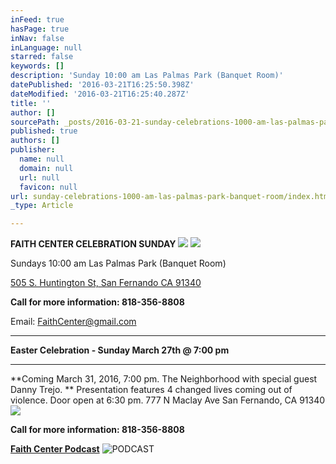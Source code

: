 ```yaml
---
inFeed: true
hasPage: true
inNav: false
inLanguage: null
starred: false
keywords: []
description: 'Sunday 10:00 am Las Palmas Park (Banquet Room)'
datePublished: '2016-03-21T16:25:50.398Z'
dateModified: '2016-03-21T16:25:40.287Z'
title: ''
author: []
sourcePath: _posts/2016-03-21-sunday-celebrations-1000-am-las-palmas-park-banquet-room.md
published: true
authors: []
publisher:
  name: null
  domain: null
  url: null
  favicon: null
url: sunday-celebrations-1000-am-las-palmas-park-banquet-room/index.html
_type: Article

---
```

**FAITH CENTER CELEBRATION SUNDAY**
![](https://the-grid-user-content.s3-us-west-2.amazonaws.com/3097cf59-83ea-47fb-9c4c-b7112bf0721c.jpg)
![](https://the-grid-user-content.s3-us-west-2.amazonaws.com/691abdda-24db-4081-8f4d-7e530be8242b.png)

Sundays 10:00 am Las Palmas Park (Banquet Room)

[505 S. Huntington St, San Fernando CA 91340][0]

**Call for more information: 818-356-8808**

Email: FaithCenter@gmail.com

****

**Easter Celebration - Sunday March 27th @ 7:00 pm**

****

**Coming March 31, 2016, 7:00 pm. The Neighborhood with special guest Danny Trejo. ** Presentation features 4 changed lives coming out of violence. Door open at 6:30 pm. 777 N Maclay Ave San Fernando, CA 91340   
![](https://the-grid-user-content.s3-us-west-2.amazonaws.com/48f6d5ca-26eb-47b4-b6c3-dfb93c59931a.jpg)

**Call for more information: 818-356-8808**

**[Faith Center Podcast][1]**
![PODCAST](https://the-grid-user-content.s3-us-west-2.amazonaws.com/98e7e39f-3815-4a8b-a8fd-103a21692e41.jpg)

[0]: https://www.google.com/maps/place/505+S.+Huntington+St,+San+Fernando+CA+91340/@34.2857856,-118.4492502,3a,75y,263.47h,90t/data=!3m7!1e1!3m4!1sgDDWHj2nD5C7ZwMZ3zg2CQ!2e0!7i13312!8i6656!4b1!4m2!3m1!1s0x0:0x24eca5be609444eb!6m1!1e1
[1]: null